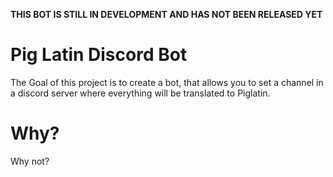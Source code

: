 **THIS BOT IS STILL IN DEVELOPMENT AND HAS NOT BEEN RELEASED YET**

# Pig Latin Discord Bot
The Goal of this project is to create a bot, that allows you to set a channel in a discord server where everything will be translated to Piglatin.

# Why?
Why not?
